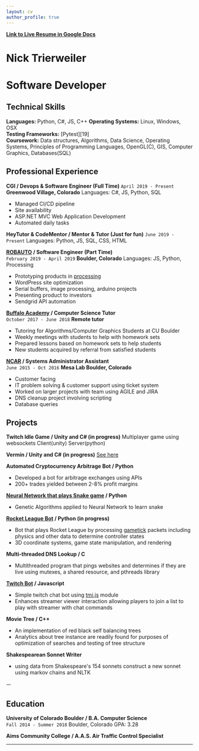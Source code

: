```yaml
---
layout: cv
author_profile: true
---
```


**[Link to Live Resume in Google Docs][9]**

# Nick Trierweiler

# Software Developer

## Technical Skills

**Languages:** Python, C#, JS, C++
**Operating Systems:** Linux, Windows, OSX  
**Testing Frameworks:** [Pytest][19]  
**Coursework:** Data structures, Algorithms, Data Science, Operating Systems, Principles of Programming Languages, OpenGL(C), GIS, Computer Graphics, Databases(SQL)

## Professional Experience

**CGI / Devops & Software Engineer (Full Time)**
`April 2019 - Present`
**Greenwood Village, Colorado**
Languages: C#, JS, Python, SQL

- Managed CI/CD pipeline
- Site availability
- ASP.NET MVC Web Application Development
- Automated daily tasks

**HeyTutor & CodeMentor / Mentor & Tutor (Just for fun)**
`June 2019 - Present`
Languages: Python, JS, SQL, CSS, HTML

**[ROBAUTO][1] / Software Engineer (Part Time)**  
`February 2019 - April 2019`
**Boulder, Colorado**
Languages: JS, Python, Processing

- Prototyping products in [processing][6]
- WordPress site optimization
- Serial buffers, image processing, arduino projects
- Presenting product to investors
- Sendgrid API automation

**[Buffalo Academy][2] / Computer Science Tutor**  
`October 2017 - June 2018`
**Remote tutor**

- Tutoring for Algorithms/Computer Graphics Students at CU Boulder
- Weekly meetings with students to help with homework sets
- Prepared lessons based on homework sets to help students
- New students acquired by referral from satisfied students

**[NCAR][3] / Systems Administrator Assistant**  
`June 2015 - Oct 2016`
**Mesa Lab Boulder, Colorado**

- Customer facing
- IT problem solving & customer support using ticket system
- Worked on larger projects with team using AGILE and JIRA
- DNS cleanup project involving scripting
- Database queries

## Projects

**Twitch Idle Game / Unity and C# (in progress)**
Multiplayer game using websockets Client(unity) Server(python)

**Vermin / Unity and C# (in progress)**
[See here](https://kicksent.dev/projects/vermin/)

**Automated Cryptocurrency Arbitrage Bot / Python**

- Developed a bot for arbitrage exchanges using APIs
- 200+ trades yielded between 2-8% profit margins

**[Neural Network that plays Snake game][4] / Python**

- Genetic Algorithms applied to Neural Network to learn snake

**[Rocket League Bot][5] / Python (in progress)**

- Bot that plays Rocket League by processing [gametick][7] packets including physics and other data to determine controller states
- 3D coordinate systems, game state manipulation, and rendering

**Multi-threaded DNS Lookup / C**

- Multithreaded program that pings websites and determines if they are live using mutexes, a shared resource, and pthreads library

**[Twitch Bot][10] / Javascript**

- Simple twitch chat bot using [tmi.js][8] module
- Enhances streamer viewer interaction allowing players to join a list to play with streamer with chat commands

**Movie Tree / C++**

- An implementation of red black self balancing trees
- Analytics about tree instance are readily found for purposes of optimization of searches and testing of tree structure

**Shakespearean Sonnet Writer**

- using data from Shakespeare's 154 sonnets construct a new sonnet using markov chains and NLTK

ㅡ

## Education

**University of Colorado Boulder / B.A. Computer Science**  
`Fall 2014 - Summer 2018`
Boulder, Colorado GPA: 3.28

**Aims Community College / A.A.S. Air Traffic Control Specialist**

[1]: https://www.robauto.co/
[2]: https://www.buffacademy.com/
[3]: https://ncar.ucar.edu/
[4]: https://github.com/kicksent/SnakePythonP5NeuralNet
[5]: https://kicksent.dev/rocketleaguebot/
[6]: https://https://processing.org
[7]: https://github.com/RLBot/RLBotPythonExample/wiki/Input-and-Output-Data
[8]: https://docs.tmijs.org/
[9]: https://docs.google.com/document/d/1AZTEeZ21hnAx9gO6cChY_GnOEEk_Fii5G-uo3Mdi-OE/edit?usp=sharing
[10]: https://kicksent.dev/twitchbot/
[100]: https://www.cgi.com/en

<!-- ### Footer

Last updated: March 2019 -->

---
